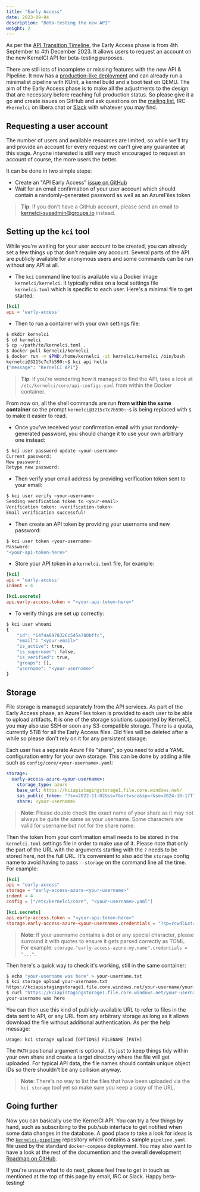 ```yaml
---
title: "Early Access"
date: 2023-09-04
description: "Beta-testing the new API"
weight: 2
---
```


As per the [API Transition
Timeline](https://kernelci.org/blog/posts/2023/api-timeline/), the
Early Access phase is from 4th September to 4th December 2023.  It
allows users to request an account on the new KernelCI API for
beta-testing purposes.

There are still lots of incomplete or missing features with the new
API & Pipeline.  It now has a [production-like
deployment](https://github.com/kernelci/kernelci-api/tree/main/kube/aks)
and can already run a minimalist pipeline with KUnit, a kernel build
and a boot test on QEMU.  The aim of the Early Access phase is to make
all the adjustments to the design that are necessary before reaching
full production status.  So please give it a go and create issues on
GitHub and ask questions on the [mailing
list](mailto:kernelci@lists.linux.dev), IRC `#kernelci` on libera.chat
or [Slack](https://kernelci.slack.com) with whatever you may find.

## Requesting a user account

The number of users and available resources are limited, so while we'll try and
provide an account for every request we can't give any guarantee at this stage.
Anyone interested is still very much encouraged to request an account of
course, the more users the better.

It can be done in two simple steps:

* Create an "API Early Access" [issue on
  GitHub](https://github.com/kernelci/kernelci-project/issues/new/choose)
* Wait for an email confirmation of your user account which should contain a
  randomly-generated password as well as an AzureFiles token

> **Tip**: If you don't have a GitHub account, please send an email to
    [kernelci-sysadmin@groups.io](mailto:kernelci-sysadmin@groups.io) instead.

## Setting up the `kci` tool

While you're waiting for your user account to be created, you can already set a
few things up that don't require any account.  Several parts of the API are
publicly available for anonymous users and some commands can be run without any
API at all.

* The `kci` command line tool is available via a Docker image
  `kernelci/kernelci`.  It typically relies on a local settings file
  `kernelci.toml` which is specific to each user.  Here's a minimal file to get
  started:

```toml
[kci]
api = 'early-access'
```

* Then to run a container with your own settings file:

```sh
$ mkdir kernelci
$ cd kernelci
$ cp ~/path/to/kernelci.toml .
$ docker pull kernelci/kernelci
$ docker run -v $PWD:/home/kernelci -it kernelci/kernelci /bin/bash
kernelci@3215c7c7b590:~$ kci api hello
{"message": "KernelCI API"}
```

> **Tip**: If you're wondering how it managed to find the API, take a look at
> `/etc/kernelci/core/api-configs.yaml` from within the Docker container.

From now on, all the shell commands are run **from within the same container**
so the prompt `kernelci@3215c7c7b590:~$` is being replaced with `$` to make it
easier to read.

* Once you've received your confirmation email with your randomly-generated
  password, you should change it to use your own arbitrary one instead:

```sh
$ kci user password update <your-username>
Current password:
New password:
Retype new password:
```

* Then verify your email address by providing verification token
sent to your email:

```sh
$ kci user verify <your-username>
Sending verification token to <your-email>
Verification token: <verification-token>
Email verification successful!
```

* Then create an API token by providing your username and new
  password:

```sh
$ kci user token <your-username>
Password:
"<your-api-token-here>"
```

* Store your API token in a `kernelci.toml` file, for example:

```toml
[kci]
api = 'early-access'
indent = 4

[kci.secrets]
api.early-access.token = "<your-api-token-here>"
```

* To verify things are set up correctly:

```sh
$ kci user whoami
{
    "id": "64f4a0978326c545a780bffc",
    "email": "<your-email>"
    "is_active": true,
    "is_superuser": false,
    "is_verified": true,
    "groups": [],
    "username": "<your-username>"
}
```

## Storage

File storage is managed separately from the API services.  As part of the Early
Access phase, an AzureFiles token is provided to each user to be able to upload
artifacts.  It is one of the storage solutions supported by KernelCI, you may
also use SSH or soon any S3-compatible storage.  There is a quota, currently
5TiB for all the Early Access files.  Old files will be deleted after a while
so please don't rely on it for any persistent storage.

Each user has a separate Azure File "share", so you need to add a YAML
configuration entry for your own storage.  This can be done by adding a file
such as `config/core/<your-username>.yaml`:

```yaml
storage:
  early-access-azure-<your-username>:
    storage_type: azure
    base_url: https://kciapistagingstorage1.file.core.windows.net/
    sas_public_token: "?sv=2022-11-02&ss=f&srt=sco&sp=r&se=2024-10-17T19:19:12Z&st=2023-10-17T11:19:12Z&spr=https&sig=sLmFlvZHXRrZsSGubsDUIvTiv%2BtzgDq6vALfkrtWnv8%3D"
    share: <your-username>
```

> **Note**: Please double check the exact name of your share as it may not
> always be quite the same as your username.  Some characters are valid for
> username but not for the share name.

Then the token from your confirmation email needs to be stored in the
`kernelci.toml` settings file in order to make use of it.  Please note that
only the part of the URL with the arguments starting with the `?` needs to be
stored here, not the full URL.  It's convenient to also add the `storage`
config name to avoid having to pass `--storage` on the command line all the
time.  For example:

```toml
[kci]
api = "early-access"
storage = "early-access-azure-<your-username>"
indent = 4
config = ["/etc/kernelci/core", "<your-username>.yaml"]

[kci.secrets]
api.early-access.token = "<your-api-token-here>"
storage.early-access-azure-<your-username>.credentials = "?sp=rcwdl&st=...<your-full-storage-token-here>"
```

> **Note**: If your username contains a dot or any special character, please
> surround it with quotes to ensure it gets parsed correctly as TOML.  For
> example: `storage."early-access-azure-my.name".credentials = "..."`.

Then here's a quick way to check it's working, still in the same container:

```sh
$ echo "your-username was here" > your-username.txt
$ kci storage upload your-username.txt
https://kciapistagingstorage1.file.core.windows.net/your-username/your-username.txt?sv=2022-11-02&ss=bfqt&srt=sco&sp=r&se=2123-07-20T22:00:00Z&st=2023-07-21T18:27:25Z&spr=https&sig=TDt3NorDXylmyUtBQnP1S5BZ3uywR06htEGTG%2BSxLWg%3D
$ curl "https://kciapistagingstorage1.file.core.windows.net/your-username/your-username.txt?sv=2022-11-02&ss=bfqt&srt=sco&sp=r&se=2123-07-20T22:00:00Z&st=2023-07-21T18:27:25Z&spr=https&sig=TDt3NorDXylmyUtBQnP1S5BZ3uywR06htEGTG%2BSxLWg%3D"
your-username was here
```

You can then use this kind of publicly-available URL to refer to files in the
data sent to API, or any URL from any arbitrary storage as long as it allows
download the file without additional authentication.  As per the help message:

```
Usage: kci storage upload [OPTIONS] FILENAME [PATH]
```

The `PATH` positional argument is optional, it's just to keep things tidy
within your own share and create a target directory where the file will get
uploaded.  For typical API data, the file names should contain unique object
IDs so there shouldn't be any collision anyway.

> **Note**: There's no way to list the files that have been uploaded via the
> `kci storage` tool yet so make sure you keep a copy of the URL.

## Going further

Now you can basically use the KernelCI API.  You can try a few things by hand,
such as subscribing to the pub/sub interface to get notified when some data
changes in the database.  A good place to take a look for ideas is the
[`kernelci-pipeline`](https://github.com/kernelci/kernelci-pipeline) repository
which contains a sample `pipeline.yaml` file used by the standard
`docker-compose` deployment.  You may also want to have a look at the rest of
the documention and the overall development [Roadmap on
GitHub](https://github.com/orgs/kernelci/projects/10/views/15).

If you're unsure what to do next, please feel free to get in touch as mentioned
at the top of this page by email, IRC or Slack.  Happy beta-testing!

